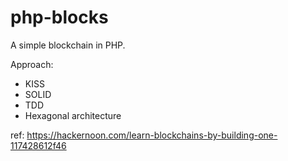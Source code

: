 # php-blocks

A simple blockchain in PHP. 

Approach:
- KISS
- SOLID
- TDD
- Hexagonal architecture

ref: https://hackernoon.com/learn-blockchains-by-building-one-117428612f46